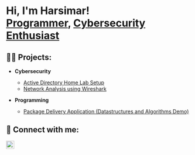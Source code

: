 <h1>Hi, I'm Harsimar! <br/><a href="https://github.com/HarshKandhari">Programmer</a>, <a href="linkedin.com/in/harsimar-kandhari-45aa381b8">Cybersecurity Enthusiast</a></h1>

<h2>👨‍💻 Projects:</h2>

- <b>Cybersecurity</b>
  - [Active Directory Home Lab Setup](https://github.com/sgdgw)
  - [Network Analysis using Wireshark](https://github.com/HarshKandhari/Network-Analysis-with-Wireshark/tree/main)

- <b>Programming</b>
  - [Package Delivery Application (Datastructures and Algorithms Demo)](https://github.com/jfasa)


<h2> 🤳 Connect with me:</h2>

[<img align="left" alt="JoshMadakor | LinkedIn" width="22px" src="https://cdn.jsdelivr.net/npm/simple-icons@v3/icons/linkedin.svg" />][linkedin]



[linkedin]: linkedin.com/in/harsimar-kandhari-45aa381b8

<!--
**joshmadakor1/joshmadakor1** is a ✨ _special_ ✨ repository because its `README.md` (this file) appears on your GitHub profile.

Here are some ideas to get you started:

- 🔭 I’m currently working on ...
- 🌱 I’m currently learning ...
- 👯 I’m looking to collaborate on ...
- 🤔 I’m looking for help with ...
- 💬 Ask me about ...
- 📫 How to reach me: ...
- 😄 Pronouns: ...
- ⚡ Fun fact: ...
-->
